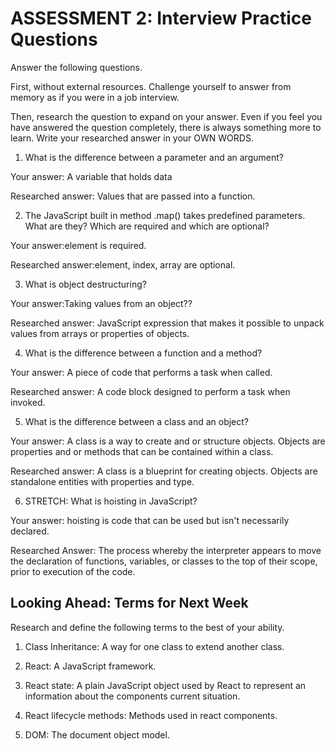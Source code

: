 # ASSESSMENT 2: Interview Practice Questions

Answer the following questions.

First, without external resources. Challenge yourself to answer from memory as if you were in a job interview.

Then, research the question to expand on your answer. Even if you feel you have answered the question completely, there is always something more to learn. Write your researched answer in your OWN WORDS.

1. What is the difference between a parameter and an argument?

  Your answer: A variable that holds data

  Researched answer: Values that are passed into a function.



2. The JavaScript built in method .map() takes predefined parameters. What are they? Which are required and which are optional?

  Your answer:element is required.

  Researched answer:element, index, array are optional.



3. What is object destructuring?

  Your answer:Taking values from an object??

  Researched answer: JavaScript expression that makes it possible to unpack values from arrays or properties of objects.



4. What is the difference between a function and a method?

  Your answer: A piece of code that performs a task when called.

  Researched answer: A code block designed to perform a task when invoked.



5. What is the difference between a class and an object?

  Your answer: A class is a way to create and or structure objects. Objects are properties and or methods that can be contained within a class.

  Researched answer: A class is a blueprint for creating objects. Objects are standalone entities with properties and type.



6. STRETCH: What is hoisting in JavaScript?

  Your answer: hoisting is code that can be used but isn't necessarily declared.

  Researched Answer: The process whereby the interpreter appears to move the declaration of functions, variables, or classes to the top of their scope, prior to execution of the code.


## Looking Ahead: Terms for Next Week

Research and define the following terms to the best of your ability.

1. Class Inheritance: A way for one class to extend another class.

2. React: A JavaScript framework.

3. React state: A plain JavaScript object used by React to represent an information about the components current situation.

4. React lifecycle methods: Methods used in react components.

5. DOM: The document object model. 
